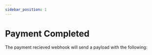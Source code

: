 ```yaml
---
sidebar_position: 1
---
```

# Payment Completed

The payment recieved webhook will send a payload with the following:

```json

```
